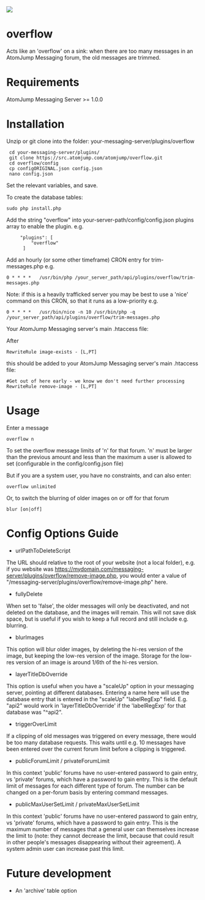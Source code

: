 <img src="https://atomjump.com/images/logo80.png">

# overflow

Acts like an 'overflow' on a sink: when there are too many messages in an AtomJump Messaging forum, the old messages are trimmed.

# Requirements

AtomJump Messaging Server >= 1.0.0


# Installation


Unzip or git clone into the folder: your-messaging-server/plugins/overflow

```
 cd your-messaging-server/plugins/
 git clone https://src.atomjump.com/atomjump/overflow.git
 cd overflow/config
 cp configORIGINAL.json config.json
 nano config.json
```

Set the relevant variables, and save.

To create the database tables:
```
sudo php install.php
```

Add the string "overflow" into your-server-path/config/config.json plugins array to enable the plugin. e.g. 
```
     "plugins": [
         "overflow"
      ]
```

Add an hourly (or some other timeframe) CRON entry for trim-messages.php e.g.

```
0 * * * *   /usr/bin/php /your_server_path/api/plugins/overflow/trim-messages.php
```

Note: if this is a heavily trafficked server you may be best to use a 'nice' command on this CRON, so that it runs as a low-priority e.g.

```
0 * * * *	/usr/bin/nice -n 10 /usr/bin/php -q /your_server_path/api/plugins/overflow/trim-messages.php
```


Your AtomJump Messaging server's main .htaccess file:

After 
```
RewriteRule image-exists - [L,PT]
```
this should be added to your AtomJump Messaging server's main .htaccess file:
```
#Get out of here early - we know we don't need further processing
RewriteRule remove-image - [L,PT]
```


# Usage

Enter a message
```
overflow n
```
To set the overflow message limits of 'n' for that forum. 'n' must be larger than the previous amount and less than the maximum a user is allowed to set (configurable in the config/config.json file)

But if you are a system user, you have no constraints, and can also enter:
```
overflow unlimited
```

Or, to switch the blurring of older images on or off for that forum
```
blur [on|off]
```


# Config Options Guide

* urlPathToDeleteScript

The URL should relative to the root of your website (not a local folder), e.g. if you website was https://mydomain.com/messaging-server/plugins/overflow/remove-image.php, you would enter a value of "/messaging-server/plugins/overflow/remove-image.php" here.


* fullyDelete

When set to 'false', the older messages will only be deactivated, and not deleted on the database, and the images will remain. This will not save disk space, but is useful if you wish to keep a full record and still include e.g. blurring.

* blurImages

This option will blur older images, by deleting the hi-res version of the image, but keeping the low-res version of the image. Storage for the low-res version of an image is around 1/6th of the hi-res version.

* layerTitleDbOverride

This option is useful when you have a "scaleUp" option in your messaging server, pointing at different databases.  Entering a name here will use the database entry that is entered in the "scaleUp" "labelRegExp" field. E.g. "api2" would work in 'layerTitleDbOverride' if the 'labelRegExp' for that database was "^api2".

* triggerOverLimit

If a clipping of old messages was triggered on every message, there would be too many database requests. This waits until e.g. 10 messages have been entered over the current forum limit before a clipping is triggered.

* publicForumLimit / privateForumLimit

In this context 'public' forums have no user-entered password to gain entry, vs 'private' forums, which have a password to gain entry. This is the default limit of messages for each different type of forum.  The number can be changed on a per-forum basis by entering command messages.

* publicMaxUserSetLimit / privateMaxUserSetLimit

In this context 'public' forums have no user-entered password to gain entry, vs 'private' forums, which have a password to gain entry. This is the maximum number of messages that a general user can themselves increase the limit to (note: they cannot decrease the limit, because that could result in other people's messages disappearing without their agreement). A system admin user can increase past this limit.


# Future development

* An 'archive' table option
